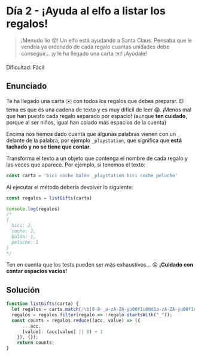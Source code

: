 # Día 2 - ¡Ayuda al elfo a listar los regalos!

> ¡Menudo lío 😵! Un elfo está ayudando a Santa Claus. Pensaba que le vendría ya ordenado de cada regalo cuantas unidades debe conseguir... ¡y le ha llegado una carta ✉️! ¡Ayúdale!

Dificultad: Fácil

## Enunciado

Te ha llegado una carta ✉️ con todos los regalos que debes preparar. El tema es que es una cadena de texto y es muy difícil de leer 😱. ¡Menos mal que han puesto cada regalo separado por espacio! (aunque **ten cuidado**, porque al ser niños, igual han colado más espacios de la cuenta)

Encima nos hemos dado cuenta que algunas palabras vienen con un `_` delante de la palabra, por ejemplo `_playstation`, que significa que **está tachado y no se tiene que contar**.

Transforma el texto a un objeto que contenga el nombre de cada regalo y las veces que aparece. Por ejemplo, si tenemos el texto:

```js
const carta = 'bici coche balón _playstation bici coche peluche'
```

Al ejecutar el método debería devolver lo siguiente:

```js
const regalos = listGifts(carta)

console.log(regalos)
/*
{
  bici: 2,
  coche: 2,
  balón: 1,
  peluche: 1
}
*/
```

Ten en cuenta que los tests pueden ser más exhaustivos... 😝 **¡Cuidado con contar espacios vacíos!**


## Solución 

```js
function listGifts(carta) {
  let regalos = carta.match(/\b[0-9-_a-zA-ZÀ-ÿu00f1u00d1a-zA-ZÀ-ÿu00f1u00d1]+\b/g);
  regalos = regalos.filter(regalo => !regalo.startsWith("_"));
  const counts = regalos.reduce((acc, value) => ({
      ...acc,
      [value]: (acc[value] || 0) + 1
    }), {});
    return counts;
}

```


